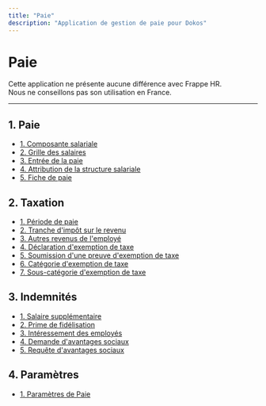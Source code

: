 ```yaml
---
title: "Paie"
description: "Application de gestion de paie pour Dokos"
---
```


# Paie

Cette application ne présente aucune différence avec Frappe HR.  
Nous ne conseillons pas son utilisation en France.  

---

## 1. Paie

- [1. Composante salariale](/dokos/hrms/paie/salary-component)
- [2. Grille des salaires](/dokos/hrms/paie/salary-structure)
- [3. Entrée de la paie](/dokos/hrms/paie/payroll-entry)
- [4. Attribution de la structure salariale](/dokos/hrms/paie/salary-structure-assignment)
- [5. Fiche de paie](/dokos/hrms/paie/salary-slip)

## 2. Taxation

- [1. Période de paie](/dokos/hrms/paie/payroll-period)
- [2. Tranche d'impôt sur le revenu](/dokos/hrms/paie/income-tax-slab)
- [3. Autres revenus de l'employé](/dokos/hrms/paie/employee-other-income)
- [4. Déclaration d'exemption de taxe](/dokos/hrms/paie/employee-tax-exemption-declaration)
- [5. Soumission d'une preuve d'exemption de taxe](/dokos/hrms/paie/employee-tax-exemption-proof-submission)
- [6. Catégorie d'exemption de taxe](/dokos/hrms/paie/employee-tax-exemption-category)
- [7. Sous-catégorie d'exemption de taxe](/dokos/hrms/paie/employee-tax-exemption-sub-category)


## 3. Indemnités

- [1. Salaire supplémentaire](/dokos/hrms/paie/additional-salary)
- [2. Prime de fidélisation](/dokos/hrms/paie/retention-bonus)
- [3. Intéressement des employés](/dokos/hrms/paie/employee-incentive)
- [4. Demande d'avantages sociaux](/dokos/hrms/paie/employee-benefit-application)
- [5. Requête d'avantages sociaux](/dokos/hrms/paie/employee-benefit-claim)


## 4. Paramètres

- [1. Paramètres de Paie](/dokos/hrms/paie/payroll-settings)
